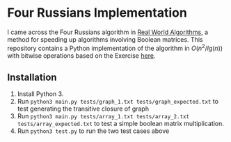 # Four Russians Implementation

I came across the Four Russians algorithm in [Real World Algorithms](https://louridas.github.io/rwa/assignments/four-russians/), a method for speeding up algorithms involving Boolean matrices. This repository contains a Python implementation of the algorithm in $O(n^2 / lg (n))$ with bitwise operations based on the Exercise [here](https://louridas.github.io/rwa/assignments/four-russians/). 

## Installation

1. Install Python 3.
2. Run `python3 main.py tests/graph_1.txt tests/graph_expected.txt` to test generating the transitive closure of graph 
3. Run `python3 main.py tests/array_1.txt tests/array_2.txt tests/array_expected.txt` to test a simple boolean matrix multiplication.
4. Run `python3 test.py` to run the two test cases above
